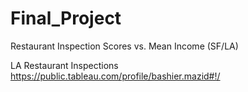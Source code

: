 # Final_Project
Restaurant Inspection Scores vs. Mean Income (SF/LA)

LA Restaurant Inspections
https://public.tableau.com/profile/bashier.mazid#!/
